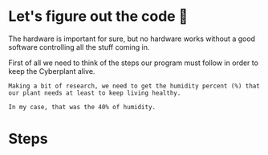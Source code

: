 # Let's figure out the code 🧠

The hardware is important for sure, but no hardware works without a good software controlling all the stuff coming in.

First of all we need to think of the steps our program must follow in order to keep the Cyberplant alive.

```text
Making a bit of research, we need to get the humidity percent (%) that our plant needs at least to keep living healthy.   

In my case, that was the 40% of humidity.
```

# Steps 
